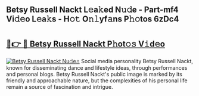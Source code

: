 ## Betsy Russell Nackt L𝚎a𝚔ed N𝚞𝚍e - Part-mf4 Vi𝚍𝚎o L𝚎a𝚔s - H𝚘𝚝 O𝚗𝚕yf𝚊ns P𝚑𝚘tos 6zDc4

# <h2><a href="http://kfe9sxr.oniu.top/?m=Betsy+Russell+Nackt">🔗👉 🔴 Betsy Russell Nackt P𝚑ot𝚘𝚜 V𝚒d𝚎o</a></h2>

[![Betsy Russell Nackt Nu𝚍e𝚜](https://i.imgur.com/0qMVB7G.gif)](http://kfe9sxr.oniu.top/?m=Betsy+Russell+Nackt)
Social media personality Betsy Russell Nackt, known for disseminating dance and lifestyle ideas, through performances and personal blogs. Betsy Russell Nackt's public image is marked by its friendly and approachable nature, but the complexities of his personal life remain a source of fascination and intrigue.  
